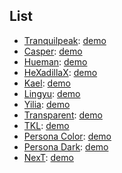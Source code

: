 ## List
- [Tranquilpeak](https://github.com/LouisBarranqueiro/tranquilpeak-hexo-theme): [demo](http://louisbarranqueiro.github.io/hexo-theme-tranquilpeak/)
- [Casper](https://github.com/kywk/hexo-theme-casper): [demo](http://kywk.github.io/hexo-theme-casper/)
- [Hueman](https://github.com/ppoffice/hexo-theme-hueman): [demo](http://blog.zhangruipeng.me/hexo-theme-hueman/)
- [HeXadillaX](https://github.com/XadillaX/hexadillax): [demo](https://xcoder.in/)
- [Kael](https://github.com/yuche/hexo-theme-kael): [demo](http://yuche.me/)
- [Lingyu](https://github.com/LingyuCoder/lingyu-theme): [demo](http://lingyu.wang)
- [Yilia](https://github.com/litten/hexo-theme-yilia): [demo](http://litten.github.io/)
- [Transparent](https://github.com/bingli8882/hexo-theme-transparent): [demo](http://binglispace.com/)
- [TKL](https://github.com/SuperKieran/TKL): [demo](http://go.kieran.top/)
- [Persona Color](https://github.com/heruoxin/hexo-persona-color): [demo](https://www.1ittlecup.com/)
- [Persona Dark](https://github.com/thiagopnts/hexo-persona-dark): [demo](http://thiago.me/hexo-persona-dark/)
- [NexT](https://github.com/iissnan/hexo-theme-next): [demo](http://notes.iissnan.com/)
